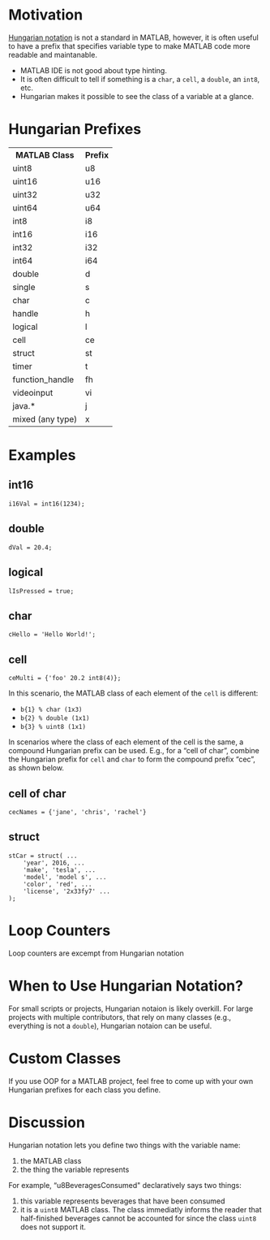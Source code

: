 # Motivation

[Hungarian notation](https://en.wikipedia.org/wiki/Hungarian_notation) is not a standard in MATLAB, however, it is often useful to have a prefix that specifies variable type to make MATLAB code more readable and maintanable.  

* MATLAB IDE is not good about type hinting.  
* It is often difficult to tell if something is a `char`, a `cell`, a `double`, an `int8`, etc.  
* Hungarian makes it possible to see the class of a variable at a glance.

# Hungarian Prefixes

<table>
  <tr>
    <th>MATLAB Class</th>
    <th>Prefix</th>
  </tr>
  
  <tr>
    <td>uint8</td>
    <td>u8</td>
  </tr>
  <tr>
    <td>uint16</td>
    <td>u16</td>
  </tr>
   <tr>
    <td>uint32</td>
    <td>u32</td>
  </tr>
   <tr>
    <td>uint64</td>
    <td>u64</td>
  </tr>

  <tr>
    <td>int8</td>
    <td>i8</td>
  </tr>
  <tr>
    <td>int16</td>
    <td>i16</td>
  </tr>
   <tr>
    <td>int32</td>
    <td>i32</td>
  </tr>
   <tr>
    <td>int64</td>
    <td>i64</td>
  </tr>
  <tr>
    <td>double</td>
    <td>d</td>
  </tr>
  <tr>
    <td>single</td>
    <td>s</td>
  </tr>
  <tr>
    <td>char</td>
    <td>c</td>
  </tr>
  <tr>
    <td>handle</td>
    <td>h</td>
  </tr>
   <tr>
    <td>logical</td>
    <td>l</td>
  </tr>

  <tr>
    <td>cell</td>
    <td>ce</td>
  </tr>

  <tr>
    <td>struct</td>
    <td>st</td>
  </tr>
  <tr>
    <td>timer</td>
    <td>t</td>
  </tr>

  <tr>
    <td>function_handle</td>
    <td>fh</td>
  </tr>

  <tr>
    <td>videoinput</td>
    <td>vi</td>
  </tr>
  <tr>
    <td>java.*</td>
    <td>j</td>
  </tr>

  <tr>
	<td>mixed (any type)</td>
    <td>x</td>
  </tr>
</table>


# Examples

## int16
`i16Val = int16(1234);`

## double
`dVal = 20.4;`

## logical
`lIsPressed = true;`
## char
`cHello = 'Hello World!';`

## cell
`ceMulti = {'foo' 20.2 int8(4)};`

In this scenario, the MATLAB class of each element of the `cell` is different: 

* `b{1} % char (1x3)` 
* `b{2} % double (1x1)`
* `b{3} % uint8 (1x1)`

In scenarios where the class of each element of the cell is the same, a compound Hungarian prefix can be used.  E.g., for a “cell of char”, combine the Hungarian prefix for `cell` and `char` to form the compound prefix “cec”, as shown below.

## cell of char
`cecNames = {'jane', 'chris', 'rachel'}`

## struct

	stCar = struct( ...
		'year', 2016, ...
		'make', 'tesla', ...
		'model', 'model s', ...
		'color', 'red', ...
		'license', '2x33fy7' ...
	);

# Loop Counters

Loop counters are excempt from Hungarian notation

# When to Use Hungarian Notation?

For small scripts or projects, Hungarian notaion is likely overkill.  For large projects with multiple contributors, that rely on many classes (e.g., everything is not a `double`), Hungarian notaion can be useful.

# Custom Classes

If you use OOP for a MATLAB project, feel free to come up with your own Hungarian prefixes for each class you define.

# Discussion

Hungarian notation lets you define two things with the variable name:

1. the MATLAB class 
2. the thing the variable represents

For example, “u8BeveragesConsumed" declaratively says two things:

1. this variable represents beverages that have been consumed
2. it is a `uint8` MATLAB class. The class immediatly informs the reader that half-finished beverages cannot be accounted for since the class `uint8` does not support it. 








